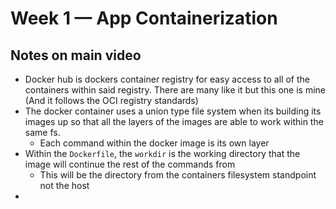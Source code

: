 # Week 1 — App Containerization

## Notes on main video

- Docker hub is dockers container registry for easy access to all of the containers within said registry. There are many like it but this one is mine (And it follows the OCI registry standards)
- The docker container uses a union type file system when its building its images up so that all the layers of the images are able to work within the same fs.
  - Each command within the docker image is its own layer
- Within the `Dockerfile`, the `workdir` is the working directory that the image will continue the rest of the commands from
  - This will be the directory from the containers filesystem standpoint not the host
- 
